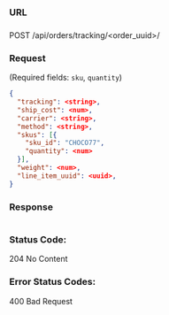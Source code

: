 ###  URL

### 

POST /api/orders/tracking/\<order\_uuid\>/

### Request

(Required fields: `sku`, `quantity`)

```json
{
  "tracking": <string>,
  "ship_cost": <num>,
  "carrier": <string>,
  "method": <string>,
  "skus": [{
    "sku_id": "CHOCO77",
    "quantity": <num>
  }],
  "weight": <num>,
  "line_item_uuid": <uuid>,
}

```

### Response

```json
```

### Status Code: 
204 No Content

### Error Status Codes:
400 Bad Request